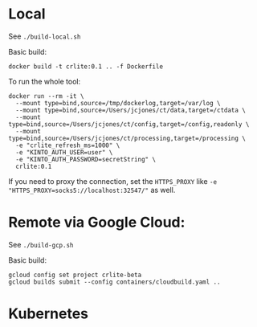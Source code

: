 # Local

See `./build-local.sh`

Basic build:
```
docker build -t crlite:0.1 .. -f Dockerfile
```

To run the whole tool:

```
docker run --rm -it \
  --mount type=bind,source=/tmp/dockerlog,target=/var/log \
  --mount type=bind,source=/Users/jcjones/ct/data,target=/ctdata \
  --mount type=bind,source=/Users/jcjones/ct/config,target=/config,readonly \
  --mount type=bind,source=/Users/jcjones/ct/processing,target=/processing \
  -e "crlite_refresh_ms=1000" \
  -e "KINTO_AUTH_USER=user" \
  -e "KINTO_AUTH_PASSWORD=secretString" \
  crlite:0.1
```

If you need to proxy the connection, set the `HTTPS_PROXY` like  `-e "HTTPS_PROXY=socks5://localhost:32547/"` as well.


# Remote via Google Cloud:

See `./build-gcp.sh`

Basic build:

```
gcloud config set project crlite-beta
gcloud builds submit --config containers/cloudbuild.yaml ..
```


# Kubernetes

```
```
